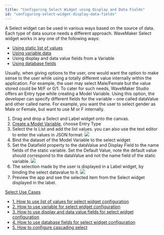 ```yaml
---
title: "Configuring Select Widget using Display and Data Fields"
id: "configuring-select-widget-display-data-fields"
---
```


A Select widget can be used in various ways based on the source of data. Each type of data source needs a different approach. WaveMaker Select widget works in any one of the following ways:

- [Using static list of values](/learn/how-tos/configuring-select-widget-static-list-values/)
- [Using variable data](/learn/how-tos/configuring-select-widget-variable/)
- Using display and data value fields from a Variable
- [Using database fields](/learn/how-tos/configuring-select-widget-database-fields/)

Usually, when giving options to the user, one would want the option to make sense to the user while using a totally different value internally within the application. For example, the user may select Male/Female but the value stored could be M/F or 0/1. To cater for such needs, WaveMaker Studio offers an Entry type while creating a Model Variable. Using this option, the developer can specify different fields for the variable – one called dataValue and other called name. For example, you want the user to select gender as Male or Female, but want to use M or F internally.

1. Drag and drop a Select and Label widget onto the canvas.
2. [Create a Model Variable](/learn/assets/var_sel.png), choose Entry Type
3. Select the Is List and add the list values. you can also use the text editor to enter the values in JSON format: [![](/learn/assets/sel_vals.png)](/learn/assets/sel_vals.png)
4. Bind the dataset of the Model Variable to the select widget
5. Set the Datafield property to the dataValue and Display Field to the name fields of the static variable. Set the Default Value, note the default value should correspond to the dataValue and not the name field of the static variable. [![](/learn/assets/sel_vals_props.png)](/learn/assets/sel_vals_props.png)
6. The selection made by the user is displayed in a Label widget, by binding the select datavalue to it. [![](/learn/assets/sel_list_res.png)](/learn/assets/sel_list_res.png)
7. Preview the app and see the selected item from the Select widget displayed in the label.

[Select Use Cases](/learn/app-development/widgets/form-widgets/select-use-cases/)

- [1\. How to use list of values for select widget configuration](/learn/how-tos/configuring-select-widget-static-list-values/)
- [2\. How to use variable for select widget configuration](/learn/how-tos/configuring-select-widget-variable/)
- [3\. How to use display and data value fields for select widget configuration](#)
- [4\. How to use database fields for select widget configuration](/learn/how-tos/configuring-select-widget-database-fields/)
- [5\. How to configure cascading select](/learn/how-tos/configuring-cascading-select/)
